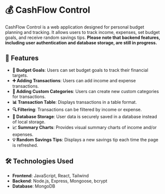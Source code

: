 # 💰 CashFlow Control

CashFlow Control is a web application designed for personal budget planning and tracking. It allows users to track income, expenses, set budget goals, and receive random savings tips. **Please note that backend features, including user authentication and database storage, are still in progress.**

## 🌟 Features

- **🎯 Budget Goals**: Users can set budget goals to track their financial targets.
- **➕ Adding Transactions**: Users can add income and expense transactions.
- **📂 Adding Custom Categories**: Users can create new custom categories for transactions.
- **📊 Transaction Table**: Displays transactions in a table format.
- **🔍 Filtering**: Transactions can be filtered by income or expense.
- **💾 Database Storage**: User data is securely saved in a database instead of local storage.
- **📈 Summary Charts**: Provides visual summary charts of income and/or expenses.
- **💡 Random Savings Tips**: Displays a new savings tip each time the page is refreshed.

## 🛠️ Technologies Used

- **Frontend**: JavaScript, React, Tailwind
- **Backend**: Node.js, Express, Mongoose, bcrypt
- **Database**: MongoDB


